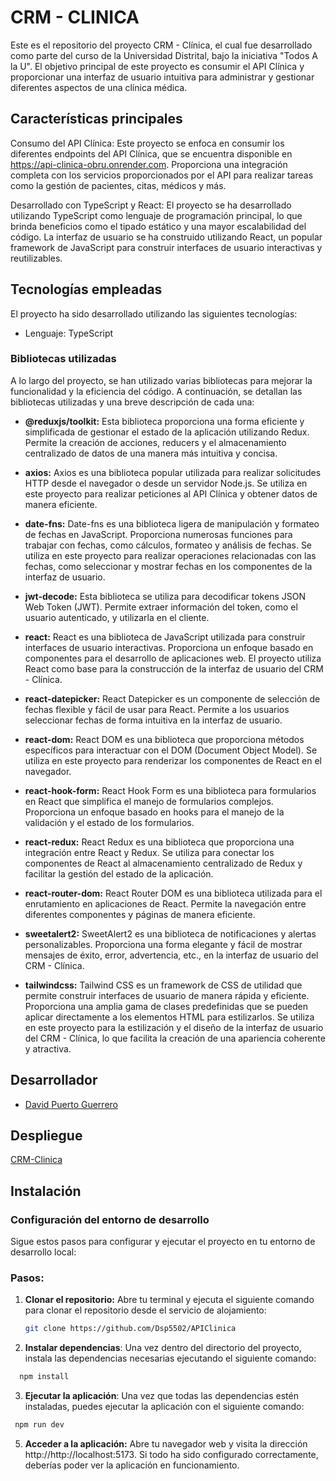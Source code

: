 # CRM - CLINICA

Este es el repositorio del proyecto CRM - Clínica, el cual fue desarrollado como parte del curso de la Universidad Distrital, bajo la iniciativa "Todos A la U". El objetivo principal de este proyecto es consumir el API Clínica y proporcionar una interfaz de usuario intuitiva para administrar y gestionar diferentes aspectos de una clínica médica.

## Características principales

Consumo del API Clínica: Este proyecto se enfoca en consumir los diferentes endpoints del API Clínica, que se encuentra disponible en https://api-clinica-obru.onrender.com. Proporciona una integración completa con los servicios proporcionados por el API para realizar tareas como la gestión de pacientes, citas, médicos y más.

Desarrollado con TypeScript y React: El proyecto se ha desarrollado utilizando TypeScript como lenguaje de programación principal, lo que brinda beneficios como el tipado estático y una mayor escalabilidad del código. La interfaz de usuario se ha construido utilizando React, un popular framework de JavaScript para construir interfaces de usuario interactivas y reutilizables.

## Tecnologías empleadas

El proyecto ha sido desarrollado utilizando las siguientes tecnologías:

- Lenguaje: TypeScript

### Bibliotecas utilizadas

A lo largo del proyecto, se han utilizado varias bibliotecas para mejorar la funcionalidad y la eficiencia del código. A continuación, se detallan las bibliotecas utilizadas y una breve descripción de cada una:

- **@reduxjs/toolkit:** Esta biblioteca proporciona una forma eficiente y simplificada de gestionar el estado de la aplicación utilizando Redux. Permite la creación de acciones, reducers y el almacenamiento centralizado de datos de una manera más intuitiva y concisa.

- **axios:** Axios es una biblioteca popular utilizada para realizar solicitudes HTTP desde el navegador o desde un servidor Node.js. Se utiliza en este proyecto para realizar peticiones al API Clínica y obtener datos de manera eficiente.

- **date-fns:** Date-fns es una biblioteca ligera de manipulación y formateo de fechas en JavaScript. Proporciona numerosas funciones para trabajar con fechas, como cálculos, formateo y análisis de fechas. Se utiliza en este proyecto para realizar operaciones relacionadas con las fechas, como seleccionar y mostrar fechas en los componentes de la interfaz de usuario.

- **jwt-decode:** Esta biblioteca se utiliza para decodificar tokens JSON Web Token (JWT). Permite extraer información del token, como el usuario autenticado, y utilizarla en el cliente.

- **react:** React es una biblioteca de JavaScript utilizada para construir interfaces de usuario interactivas. Proporciona un enfoque basado en componentes para el desarrollo de aplicaciones web. El proyecto utiliza React como base para la construcción de la interfaz de usuario del CRM - Clínica.

- **react-datepicker:** React Datepicker es un componente de selección de fechas flexible y fácil de usar para React. Permite a los usuarios seleccionar fechas de forma intuitiva en la interfaz de usuario.

- **react-dom:** React DOM es una biblioteca que proporciona métodos específicos para interactuar con el DOM (Document Object Model). Se utiliza en este proyecto para renderizar los componentes de React en el navegador.

- **react-hook-form:** React Hook Form es una biblioteca para formularios en React que simplifica el manejo de formularios complejos. Proporciona un enfoque basado en hooks para el manejo de la validación y el estado de los formularios.

- **react-redux:** React Redux es una biblioteca que proporciona una integración entre React y Redux. Se utiliza para conectar los componentes de React al almacenamiento centralizado de Redux y facilitar la gestión del estado de la aplicación.

- **react-router-dom:** React Router DOM es una biblioteca utilizada para el enrutamiento en aplicaciones de React. Permite la navegación entre diferentes componentes y páginas de manera eficiente.

- **sweetalert2:** SweetAlert2 es una biblioteca de notificaciones y alertas personalizables. Proporciona una forma elegante y fácil de mostrar mensajes de éxito, error, advertencia, etc., en la interfaz de usuario del CRM - Clínica.

- **tailwindcss:** Tailwind CSS es un framework de CSS de utilidad que permite construir interfaces de usuario de manera rápida y eficiente. Proporciona una amplia gama de clases predefinidas que se pueden aplicar directamente a los elementos HTML para estilizarlos. Se utiliza en este proyecto para la estilización y el diseño de la interfaz de usuario del CRM - Clínica, lo que facilita la creación de una apariencia coherente y atractiva.

## Desarrollador

- [David Puerto Guerrero](https://github.com/Dsp5502)

## Despliegue

[CRM-Clinica](clinicacrm.vercel.app)

## Instalación

### Configuración del entorno de desarrollo

Sigue estos pasos para configurar y ejecutar el proyecto en tu entorno de desarrollo local:

### Pasos:

1. **Clonar el repositorio:** Abre tu terminal y ejecuta el siguiente comando para clonar el repositorio desde el servicio de alojamiento:

   ```bash
   git clone https://github.com/Dsp5502/APIClinica
   ```

2. **Instalar dependencias**: Una vez dentro del directorio del proyecto, instala las dependencias necesarias ejecutando el siguiente comando:

```bash
  npm install
```

3. **Ejecutar la aplicación**: Una vez que todas las dependencias estén instaladas, puedes ejecutar la aplicación con el siguiente comando:

```bash
 npm run dev
```

5. **Acceder a la aplicación:** Abre tu navegador web y visita la dirección http://http://localhost:5173. Si todo ha sido configurado correctamente, deberías poder ver la aplicación en funcionamiento.
